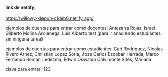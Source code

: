 #### link de netlify:
https://willowy-klepon-c1deb0.netlify.app/

ejemplos de cuentas para entrar como docentes:
Antezana Rojas, Israel Gilberto
Molina Arcienega, Luis Alberto
test (para ir anadiendo estudiantes sin ninguna tarea)

ejemplos de cuentas para entrar como estudiantes:
Cari Rodriguez, Nicolas
Rivero Arnez, Christian
Lopez Soria, Jose Carlos
Escobar Herrada, Marco Fernando
Roman Ledezma, Edwin Oswaldo
Calvimonte Siles, Mariana

clave para entrar:
123
